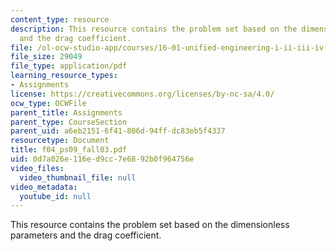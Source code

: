 ```yaml
---
content_type: resource
description: This resource contains the problem set based on the dimensionless parameters
  and the drag coefficient.
file: /ol-ocw-studio-app/courses/16-01-unified-engineering-i-ii-iii-iv-fall-2005-spring-2006/0d7a026e116ed9cc7e6892b0f964756e_f04_ps09_fall03.pdf
file_size: 29049
file_type: application/pdf
learning_resource_types:
- Assignments
license: https://creativecommons.org/licenses/by-nc-sa/4.0/
ocw_type: OCWFile
parent_title: Assignments
parent_type: CourseSection
parent_uid: a6eb2151-6f41-806d-94ff-dc83eb5f4337
resourcetype: Document
title: f04_ps09_fall03.pdf
uid: 0d7a026e-116e-d9cc-7e68-92b0f964756e
video_files:
  video_thumbnail_file: null
video_metadata:
  youtube_id: null
---
```

This resource contains the problem set based on the dimensionless parameters and the drag coefficient.
